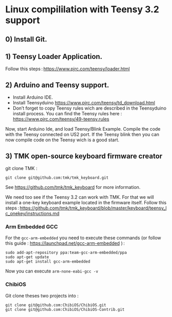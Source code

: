 # Linux compililation with Teensy 3.2 support

## 0) Install Git.

## 1) Teensy Loader Application.

Follow this steps : https://www.pjrc.com/teensy/loader.html

## 2) Arduino and Teensy support.

* Install Arduino IDE.
* Install Teensyduino https://www.pjrc.com/teensy/td_download.html
* Don’t forget to copy Teensy rules wich are described in the Teensyduino install process. You can find the Teensy rules here : https://www.pjrc.com/teensy/49-teensy.rules

Now, start Arduino Ide, and load Teensy/Blink Example.
Compile the code with the Teensy connected on US2 port.
If the Teensy blink then you can now compile code on the Teensy wich is a good start.

## 3) TMK open-source keyboard firmware creator

git clone TMK :

```
git clone git@github.com:tmk/tmk_keyboard.git
```

See https://github.com/tmk/tmk_keyboard for more information.

We need too see if the Teensy 3.2 can work with TMK. For that we will install a one-key keyboard example located in the firmware itself.
Follow this steps : https://github.com/tmk/tmk_keyboard/blob/master/keyboard/teensy_lc_onekey/instructions.md

### Arm Embedded GCC

For the `gcc-arm-embedded` you need to execute these commands (or follow this guide : https://launchpad.net/gcc-arm-embedded ) :

```
sudo add-apt-repository ppa:team-gcc-arm-embedded/ppa
sudo apt-get update
sudo apt-get install gcc-arm-embedded
```

Now you can execute `arm-none-eabi-gcc -v`

### ChibiOS

Git clone theses two projects into :

```
git clone git@github.com:ChibiOS/ChibiOS.git
git clone git@github.com:ChibiOS/ChibiOS-Contrib.git
```
